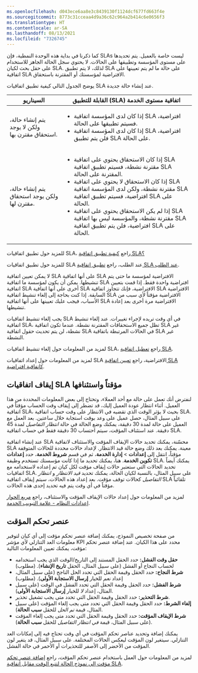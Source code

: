 ```yaml
---
ms.openlocfilehash: d043ece6aa8e3c8439130f1124dcf677fd663f4e
ms.sourcegitcommit: 8773c31cceaa4d9a36c62c964a2b414c6e0656f3
ms.translationtype: HT
ms.contentlocale: ar-SA
ms.lasthandoff: 08/13/2021
ms.locfileid: "7326745"
---
```

كما ذكرنا في بداية هذه الوحدة النمطية، فإن SLAs ليست خاصة بالعميل. يتم تحديدها على مستوى المؤسسة وتطبيقها على الحالات. لا يحتوي سجل الحالة الجاهز للاستخدام على حقل بحث لكيان SLA. لذلك، لا يتم تطبيق SLA على حالة ما لم يتم تعيينها على اتفاقية SLA الافتراضية لمؤسستك أو المقترنة باستحقاق.

يوضح الجدول التالي كيفية تطبيق اتفاقيات SLA عند إنشاء حالة جديدة.

<table>
<thead>
<tr>
<th>السيناريو</th>
<th>‏‫‏‏اتفاقية مستوى الخدمة (SLA) القابلة للتطبيق</th>
</tr>
</thead>
<tbody>
<tr>
<td>يتم إنشاء حالة، ولكن لا يوجد استحقاق مقترن بها.</td>
<td>
<ul>
<li>إذا كان لدى المؤسسة اتفاقية SLA افتراضية، فسيتم تطبيقها على الحالة.</li>
<li>إذا كان لدى المؤسسة اتفاقية SLA افتراضية، فلن يتم تطبيق SLA على الحالة.</li>
</ul>
</td>
</tr>
<tr>
<td>يتم إنشاء حالة، ولكن يوجد استحقاق مقترن لها.</td>
<td>
<ul>
<li>إذا كان الاستحقاق يحتوي على اتفاقية SLA مقترنة نشطة، فسيتم تطبيق اتفاقية SLA المقترنة على الحالة.</li>
<li>إذا كان الاستحقاق لا يحتوي على اتفاقية SLA مقترنة نشطة، ولكن لدى المؤسسة اتفاقية SLA افتراضية، فسيتم تطبيق اتفاقية SLA على الحالة.</li>
<li>إذا لم يكن الاستحقاق يحتوي على اتفاقية SLA مقترنة نشطة، والمؤسسة ليس بها اتفاقية SLA افتراضية، فلن يتم تطبيق اتفاقية SLA على الحالة.</li>
</ul>
</td>
</tr>
</tbody>
</table>

للمزيد حول تطبيق اتفاقيات SLA، راجع [كيفية تطبيق اتفاقية SLA؟](/dynamics365/customer-engagement/customer-service/define-service-level-agreements#how-is-the-sla-applied)

للمزيد حول تطبيق اتفاقيات SLA عند الطلب، راجع [تطبيق اتفاقية SLA عند الطلب](/dynamics365/customer-engagement/customer-service/define-service-level-agreements#apply-sla-on-demand).

لا يمكن تعيين اتفاقية SLA على أنها اتفاقية SLA الافتراضية لمؤسسة ما حتى يتم تنشيطها. يمكن أن يكون لمؤسسة ما اتفاقية SLA افتراضية واحدة فقط. إذا قمت بتعيين اتفاقية SLA أخرى على أنها اتفاقية SLA الافتراضية، فإنك تتجاوز اتفاقية SLA الافتراضية السابقة. إذا كنت بحاجة إلى إلغاء تنشيط اتفاقية SLA الافتراضية مؤقتاً لأي سبب من الأسباب، فيجب عليك تعيينها على أنها اتفاقية SLA الافتراضية مرة أخرى بعد إعادة تنشيطها.

يجب إلغاء تنشيط اتفاقيات SLA في أي وقت تريده لإجراء تغييرات. عند إلغاء تنشيط اتفاقية SLA، تظل جميع الاستحقاقات المقترنة نشطة. عندما تكون اتفاقية SLA غير نشطة، لن يتم تحديث حقول اتفاقية SLA في الحالات المرتبطة باتفاقية SLA غير النشطة.

لمزيد من المعلومات حول إلغاء تنشيط اتفاقيات SLA، راجع [تعطيل اتفاقية SLA](/dynamics365/customer-engagement/customer-service/define-service-level-agreements#disable-the-sla).

لمزيد من المعلومات حول إعداد اتفاقيات SLA الافتراضية، راجع [تعيين اتفاقية SLA كاتفاقية افتراضية](/dynamics365/customer-engagement/customer-service/define-service-level-agreements#set-the-sla-as-default).

## <a name="pausing-and-resuming-slas"></a>إيقاف اتفاقيات SLA مؤقتاً واستئنافها

لنفترض أنك تعمل على حالة مع أحد العملاء، وتحتاج إلى بعض المعلومات المحددة من هذا العميل. أثناء انتظار عودة العميل إليك، قد تضطر إلى إيقاف وقت الحساب مؤقتاً في اتفاقية SLA، بحيث لا يؤثر الوقت الذي تقضيه في الانتظار على وقت حساب اتفاقية SLA. على سبيل المثال، حصل عميل على وعد بوقت استجابة خلال ساعتين. بعد العمل مع العميل على حالة لمدة 30 دقيقة، يمكنك وضع الحالة في حالة *انتظار التفاصيل* لمدة 45 دقيقة. عند استئناف المؤقت، سيتم احتساب 30 دقيقة فقط في حساب اتفاقية SLA.

عند إنشاء اتفاقية SLA محسّنة، يمكنك تحديد حالات الإيقاف المؤقت والاستئناف لاتفاقية SLA معينة. يمكنك بعد ذلك وضع حالة قيد الانتظار. لإعداد حالات محددة للحالات المتوقفة مؤقتاً، انتقل إلى **إعدادات** \> **إدارة الخدمة**، ثم في قسم **شروط الخدمة**، حدد **إعدادات تكوين الخدمة**. هنا، يمكنك تحديد ما إذا كانت مؤسستك تستخدم وظيفة SLA. يمكنك أيضاً تحديد الحالات التي ستعتبر حالات إيقاف مؤقت لكل كيان تم إعداده لاستخدامه مع اتفاقيات SLA. على سبيل المثال، بالنسبة لكيان الحالة، يمكنك تحديد *قيد الانتظار* و *انتظار التفاصيل* كحالات توقف مؤقت. بعد إعداد هذه الحالات، سيتم إيقاف اتفاقية SLA تلقائياً مؤقتاً في أي وقت يتم فيه تحديد إحدى هذه الحالات.

لمزيد من المعلومات حول إعداد حالات الإيقاف المؤقت والاستئناف، راجع [مربع الحوار إعدادات النظام - علامة التبويب الخدمة](/dynamics365/customer-engagement/admin/system-settings-dialog-box-service-tab).

## <a name="timer-control"></a>عنصر تحكم المؤقت

من صفحة تخصيص النموذج، يمكنك إضافة عنصر تحكم مؤقت إلى أي كيان لتوفير معلومات العد التنازلي لأي مؤشر KPI محدد على هذا الكيان. عند إضافة عنصر تحكم مؤقت، يمكنك تعيين المعلومات التالية:

- **حقل وقت الفشل:** حدد الحقل المستند إلى التاريخ/الوقت الذي يجب استخدامه لحساب النجاح أو الفشل (على سبيل المثال، الحقل **تاريخ الإنشاء**). (مطلوب)
- **شرط النجاح:** حدد الحقل وقيمة الحقل التي تحدد الحل الناجح (على سبيل المثال، إعداد *نعم* للخيار **إرسال الاستجابة الأولى**). (مطلوب)
- **شرط الفشل:** حدد الحقل وقيمة الحقل التي تحدد الفشل في الوقت (على سبيل المثال، إعداد *لا* للخيار **إرسال الاستجابة الأولى**).
- **شرط التحذير:** حدد الحقل وقيمة الحقل التي تحدد متى يجب تشغيل تحذير.
- **إلغاء الشرط:** حدد الحقل وقيمة الحقل التي تحدد متى يجب إلغاء المؤقت (على سبيل المثال، قيمة *تم الحل* للحقل **سبب الحالة**).
- **شرط الإيقاف المؤقت:** حدد الحقل وقيمة الحقل التي تحدد متى يجب إلغاء المؤقت (على سبيل المثال، قيمة *في انتظار التفاصيل* للحقل **سبب الحالة**).

يمكنك إضافة وتحديد عناصر تحكم المؤقت في أي وقت تحتاج فيه إلى إمكانات العد التنازلي. سيتغير لون المؤقت ليعكس الحالات المختلفة. على سبيل المثال، قد يتغير لون المؤقت من الأخضر إلى الأصفر للتحذيرات أو الأحمر في حالة الفشل.

لمزيد من المعلومات حول العمل باستخدام عنصر تحكم المؤقت، راجع [إضافة عنصر تحكم مؤقت إلى نموذج الحالة لتتبع الوقت مقابل اتفاقية SLA](/dynamics365/customer-engagement/customer-service/add-timer-control-case-form-track-time-against-sla).
